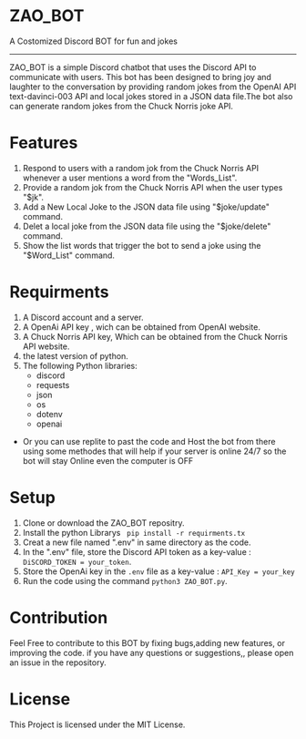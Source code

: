 # ZAO_BOT
A Costomized Discord BOT for fun and jokes
_____________________________________________________________________________________________________
ZAO_BOT is a simple Discord chatbot that uses the Discord API to communicate with users. This bot has been designed to bring joy and laughter to the conversation by providing random jokes from the OpenAI API text-davinci-003 API and local jokes stored in a JSON data file.The bot also can generate random jokes from the Chuck Norris joke API.

# Features
1. Respond to users with a random jok from the Chuck Norris API whenever a user mentions a word from the "Words_List".
2. Provide a random jok from the Chuck Norris API when the user types "$jk".
3. Add a New Local Joke to the JSON data file using "$joke/update" command.
4. Delet a local joke from the JSON data file using the "$joke/delete" command.
5. Show the list words that trigger the bot to send a joke using the "$Word_List" command.

# Requirments
1. A Discord account and a server.
2. A OpenAi API key , wich can be obtained from OpenAI website.
3. A Chuck Norris API key, Which can be obtained from the Chuck Norris API website.
4. the latest version of python.
5. The following Python libraries:
    + discord
    + requests
    + json
    + os
    + dotenv 
    + openai
- Or you can use replite to past the code and Host the bot from there using some methodes that will help if your server is online 24/7 so the bot will stay Online even the computer is OFF

# Setup
1. Clone or download the ZAO_BOT repositry.
2. Install the python Librarys ``` pip install -r requirments.tx```
3. Creat a new file named ".env" in same directory as the code.
4. In the ".env" file, store the Discord API token as a key-value : `DiSCORD_TOKEN = your_token`.
5. Store the OpenAi key in the ```.env``` file as a key-value : `API_Key = your_key`
6. Run the code using the command `python3 ZAO_BOT.py`.

# Contribution

Feel Free to contribute to this BOT by fixing bugs,adding new features, or improving the code. if you have any questions or suggestions,, please open an issue in the repository.

# License

This Project is licensed under the MIT License.


